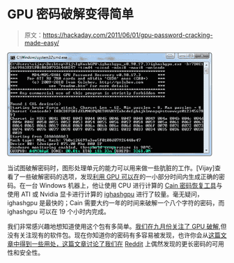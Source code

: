 # GPU 密码破解变得简单

> 原文：<https://hackaday.com/2011/06/01/gpu-password-cracking-made-easy/>

![](img/414e5c44b6d90deac6ef020b45b69123.png "gpu-password-cracking")

当试图破解密码时，图形处理单元的能力可以用来做一些肮脏的工作。[Vijay]查看了一些破解密码的选项，发现[利用 GPU 可以在](http://mytechencounters.wordpress.com/2011/04/03/gpu-password-cracking-crack-a-windows-password-using-a-graphic-card)的一小部分时间内生成正确的密码。在一台 Windows 机器上，他让使用 CPU 进行计算的 [Cain 密码恢复工具](http://www.oxid.it/cain.html)与使用 ATI 或 Nvidia 显卡进行计算的 [ighashgpu](http://www.golubev.com/hashgpu.htm) 进行了较量。毫无疑问，ighashgpu 是最快的；Cain 需要大约一年的时间来破解一个八个字符的密码，而 ighashgpu 可以在 19 个小时内完成。

我们非常感兴趣地想知道使用这个包有多简单。[我们在九月份关注了 GPU 破解](http://hackaday.com/2010/09/27/gpu-processing-and-password-cracking/),但没有关注现有的软件包。现在你知道你的密码有多容易被发现，也许你会从[这篇文章中得到一些用处，这篇文章讨论了我们在](http://www.baekdal.com/tips/password-security-usability) [Reddit](http://www.reddit.com/r/geek/comments/grfny/why_this_is_fun_is_10x_more_secure_a_password/) 上偶然发现的更长密码的可用性和安全性。